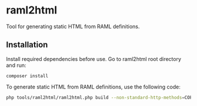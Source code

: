# raml2html

Tool for generating static HTML from RAML definitions.   

## Installation

Install required dependencies before use. Go to raml2html root directory and run:

```
composer install
``` 

To generate static HTML from RAML definitions, use the following code:


```sh
php tools/raml2html/raml2html.php build --non-standard-http-methods=COPY,MOVE,PUBLISH,SWAP -t default -o docs/api/rest_api_reference/output/ docs/api/rest_api_reference/input/ibexa.raml
```
